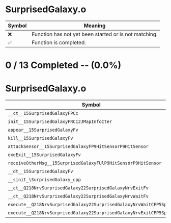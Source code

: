 # SurprisedGalaxy.o
| Symbol | Meaning 
| ------------- | ------------- 
| :x: | Function has not yet been started or is not matching. 
| :white_check_mark: | Function is completed. 


# 0 / 13 Completed -- (0.0%)
# SurprisedGalaxy.o
| Symbol | Decompiled? |
| ------------- | ------------- |
| `__ct__15SurprisedGalaxyFPCc` | :x: |
| `init__15SurprisedGalaxyFRC12JMapInfoIter` | :x: |
| `appear__15SurprisedGalaxyFv` | :x: |
| `kill__15SurprisedGalaxyFv` | :x: |
| `attackSensor__15SurprisedGalaxyFP9HitSensorP9HitSensor` | :x: |
| `exeExit__15SurprisedGalaxyFv` | :x: |
| `receiveOtherMsg__15SurprisedGalaxyFUlP9HitSensorP9HitSensor` | :x: |
| `__dt__15SurprisedGalaxyFv` | :x: |
| `__sinit_\SurprisedGalaxy_cpp` | :x: |
| `__ct__Q218NrvSurprisedGalaxy22SurprisedGalaxyNrvExitFv` | :x: |
| `__ct__Q218NrvSurprisedGalaxy22SurprisedGalaxyNrvWaitFv` | :x: |
| `execute__Q218NrvSurprisedGalaxy22SurprisedGalaxyNrvWaitCFP5Spine` | :x: |
| `execute__Q218NrvSurprisedGalaxy22SurprisedGalaxyNrvExitCFP5Spine` | :x: |
